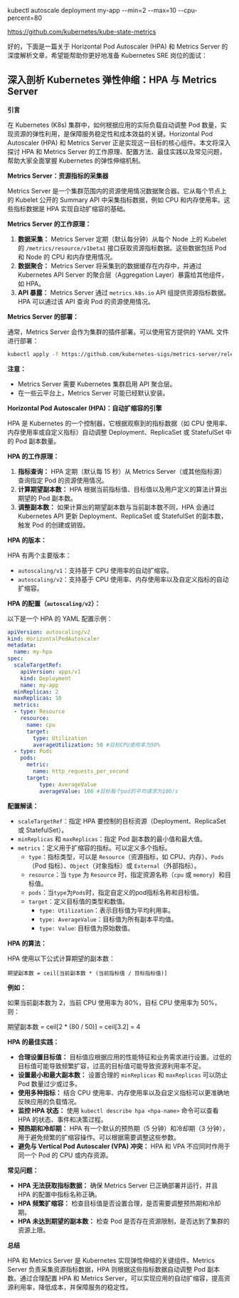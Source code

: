 kubectl autoscale deployment my-app --min=2 --max=10 --cpu-percent=80

https://github.com/kubernetes/kube-state-metrics

好的，下面是一篇关于 Horizontal Pod Autoscaler (HPA) 和 Metrics Server 的深度解析文章，希望能帮助你更好地准备 Kubernetes SRE 岗位的面试：

## 深入剖析 Kubernetes 弹性伸缩：HPA 与 Metrics Server

**引言**

在 Kubernetes (K8s) 集群中，如何根据应用的实际负载自动调整 Pod 数量，实现资源的弹性利用，是保障服务稳定性和成本效益的关键。Horizontal Pod Autoscaler (HPA) 和 Metrics Server 正是实现这一目标的核心组件。本文将深入探讨 HPA 和 Metrics Server 的工作原理、配置方法、最佳实践以及常见问题，帮助大家全面掌握 Kubernetes 的弹性伸缩机制。

**Metrics Server：资源指标的采集器**

Metrics Server 是一个集群范围内的资源使用情况数据聚合器。它从每个节点上的 Kubelet 公开的 Summary API 中采集指标数据，例如 CPU 和内存使用率。这些指标数据是 HPA 实现自动扩缩容的基础。

**Metrics Server 的工作原理：**

1.  **数据采集：** Metrics Server 定期（默认每分钟）从每个 Node 上的 Kubelet 的 `/metrics/resource/v1beta1` 接口获取资源指标数据。这些数据包括 Pod 和 Node 的 CPU 和内存使用情况。
2.  **数据聚合：** Metrics Server 将采集到的数据缓存在内存中，并通过 Kubernetes API Server 的聚合层（Aggregation Layer）暴露给其他组件，如 HPA。
3.  **API 暴露：** Metrics Server 通过 `metrics.k8s.io` API 组提供资源指标数据。HPA 可以通过该 API 查询 Pod 的资源使用情况。

**Metrics Server 的部署：**

通常，Metrics Server 会作为集群的插件部署。可以使用官方提供的 YAML 文件进行部署：

```bash
kubectl apply -f https://github.com/kubernetes-sigs/metrics-server/releases/latest/download/components.yaml
```

**注意：**

*   Metrics Server 需要 Kubernetes 集群启用 API 聚合层。
*   在一些云平台上，Metrics Server 可能已经默认安装。

**Horizontal Pod Autoscaler (HPA)：自动扩缩容的引擎**

HPA 是 Kubernetes 的一个控制器，它根据观察到的指标数据（如 CPU 使用率、内存使用率或自定义指标）自动调整 Deployment、ReplicaSet 或 StatefulSet 中的 Pod 副本数量。

**HPA 的工作原理：**

1.  **指标查询：** HPA 定期（默认每 15 秒）从 Metrics Server（或其他指标源）查询指定 Pod 的资源使用情况。
2.  **计算期望副本数：** HPA 根据当前指标值、目标值以及用户定义的算法计算出期望的 Pod 副本数。
3.  **调整副本数：** 如果计算出的期望副本数与当前副本数不同，HPA 会通过 Kubernetes API 更新 Deployment、ReplicaSet 或 StatefulSet 的副本数，触发 Pod 的创建或销毁。

**HPA 的版本：**

HPA 有两个主要版本：

*   `autoscaling/v1`：支持基于 CPU 使用率的自动扩缩容。
*   `autoscaling/v2`：支持基于 CPU 使用率、内存使用率以及自定义指标的自动扩缩容。

**HPA 的配置（`autoscaling/v2`）：**

以下是一个 HPA 的 YAML 配置示例：

```yaml
apiVersion: autoscaling/v2
kind: HorizontalPodAutoscaler
metadata:
  name: my-hpa
spec:
  scaleTargetRef:
    apiVersion: apps/v1
    kind: Deployment
    name: my-app
  minReplicas: 2
  maxReplicas: 10
  metrics:
  - type: Resource
    resource:
      name: cpu
      target:
        type: Utilization
        averageUtilization: 50 #目标CPU使用率为50%
  - type: Pods
    pods:
      metric:
        name: http_requests_per_second
      target:
          type: AverageValue
          averageValue: 100 #目标每个pod的平均请求为100/s
```

**配置解读：**

*   `scaleTargetRef`：指定 HPA 要控制的目标资源（Deployment、ReplicaSet 或 StatefulSet）。
*   `minReplicas` 和 `maxReplicas`：指定 Pod 副本数的最小值和最大值。
*   `metrics`：定义用于扩缩容的指标。可以定义多个指标。
    *   `type`：指标类型，可以是 `Resource`（资源指标，如 CPU、内存）、`Pods`（Pod 指标）、`Object`（对象指标）或 `External`（外部指标）。
    *   `resource`：当 `type` 为 `Resource` 时，指定资源名称（`cpu` 或 `memory`）和目标值。
    *   `pods`：当`type`为`Pods`时，指定自定义的pod指标名称和目标值。
    *   `target`：定义目标值的类型和数值。
        *   `type: Utilization`：表示目标值为平均利用率。
        *   `type: AverageValue`：目标值为所有副本平均值。
        *   `type: Value`: 目标值为原始数值。

**HPA 的算法：**

HPA 使用以下公式计算期望的副本数：

```
期望副本数 = ceil[当前副本数 * (当前指标值 / 目标指标值)]
```

**例如：**

如果当前副本数为 2，当前 CPU 使用率为 80%，目标 CPU 使用率为 50%，则：

期望副本数 = ceil[2 * (80 / 50)] = ceil[3.2] = 4

**HPA 的最佳实践：**

*   **合理设置目标值：** 目标值应根据应用的性能特征和业务需求进行设置。过低的目标值可能导致频繁扩容，过高的目标值可能导致资源利用率不足。
*   **设置最小和最大副本数：** 设置合理的 `minReplicas` 和 `maxReplicas` 可以防止 Pod 数量过少或过多。
*   **使用多种指标：** 结合 CPU 使用率、内存使用率以及自定义指标可以更准确地反映应用的负载情况。
*   **监控 HPA 状态：** 使用 `kubectl describe hpa <hpa-name>` 命令可以查看 HPA 的状态、事件和决策过程。
*   **预热期和冷却期：** HPA 有一个默认的预热期（5 分钟）和冷却期（3 分钟），用于避免频繁的扩缩容操作。可以根据需要调整这些参数。
*   **避免与 Vertical Pod Autoscaler (VPA) 冲突：** HPA 和 VPA 不应同时作用于同一个 Pod 的 CPU 或内存资源。

**常见问题：**

*   **HPA 无法获取指标数据：** 确保 Metrics Server 已正确部署并运行，并且 HPA 的配置中指标名称正确。
*   **HPA 频繁扩缩容：** 检查目标值是否设置合理，是否需要调整预热期和冷却期。
*   **HPA 未达到期望的副本数：** 检查 Pod 是否存在资源限制，是否达到了集群的资源上限。

**总结**

HPA 和 Metrics Server 是 Kubernetes 实现弹性伸缩的关键组件。Metrics Server 负责采集资源指标数据，HPA 则根据这些指标数据自动调整 Pod 副本数。通过合理配置 HPA 和 Metrics Server，可以实现应用的自动扩缩容，提高资源利用率，降低成本，并保障服务的稳定性。
